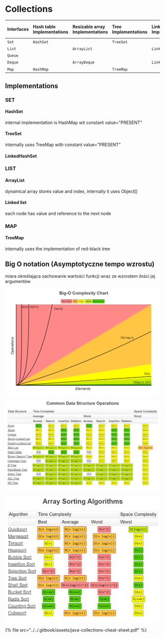 # Collections



| Interfaces | Hash table Implementations | Resizable array Implementations | Tree Implementations | Linked list Implementations | Hash table + Linked list Implementations |
| :--- | :--- | :--- | :--- | :--- | :--- |
| `Set` | `HashSet` |   | `TreeSet` |   | `LinkedHashSet` |
| `List` |   | `ArrayList` |   | `LinkedList` |   |
| `Queue` |   |   |   |   |   |
| `Deque` |   | `ArrayDeque` |   | `LinkedList` |   |
| `Map` | `HashMap` |   | `TreeMap` |   | `LinkedHashMap` |

## Implementations

### SET

#### HashSet

internal implementation is HashMap wit constant value="PRESENT"

#### TreeSet

internally uses TreeMap with constant value="PRESENT"

#### LinkedHashSet

### LIST

#### ArrayList

dynamical array stores value and index, internally it uses Object\[\]

#### Linked list

each node has value and reference to the next node



### MAP

#### TreeMap

internally uses the implementation of red-black tree

## Big O notation \(**Asymptotyczne tempo wzrostu\)**

miara określająca zachowanie wartości funkcji wraz ze wzrostem ilości jej argumentów

![Big-O Complexity Chart](../../.gitbook/assets/image.png)

![Common Data Structure Operations](../../.gitbook/assets/image%20%283%29%20%282%29.png)

![Array Sorting Algorithms](../../.gitbook/assets/image%20%285%29.png)

{% file src="../../.gitbook/assets/java-collections-cheat-sheet.pdf" %}

